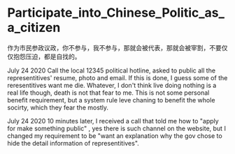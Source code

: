# Participate_into_Chinese_Politic_as_a_citizen
作为市民参政议政，你不参与，我不参与，那就会被代表，那就会被宰割，不要仅仅抱怨压迫，都是自找的。

July 24 2020  Call the local 12345 political hotline, asked to public all the representitives' resume, photo and email. If this is done, I guess some of the reresentitives want me die. Whatever, I don't think live doing nothing is a real life though, death is not that fear to me. This is not some personal benefit requirement, but a system rule leve chaning to benefit the whole socirty, which they fear the mostly. 

July 24 2020  10 minutes later, I received a call that told me how to "apply for make something public" , yes there is such channel on the website, but I changed my requirement to be "want an explanation why the gov chose to hide the detail information of representitives".
